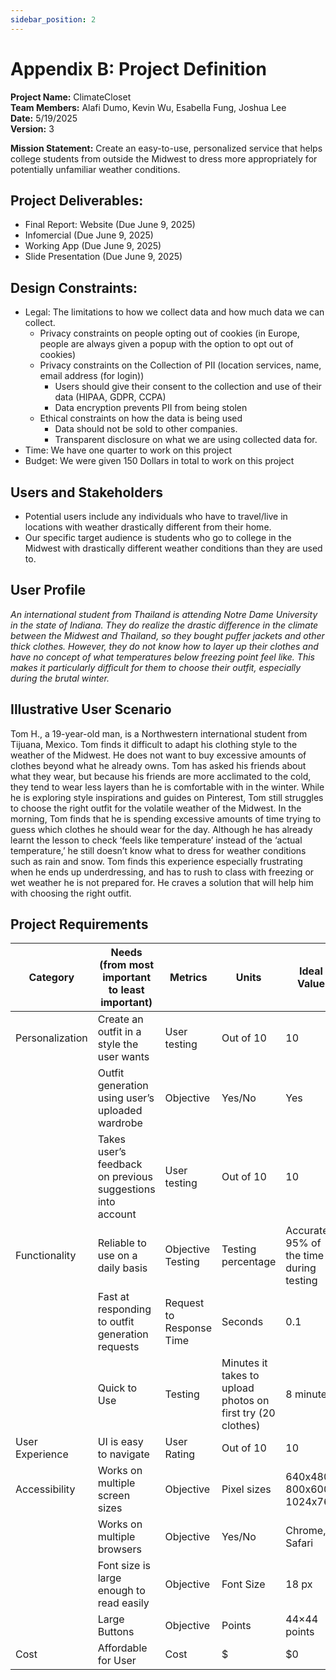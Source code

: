 ```yaml
---
sidebar_position: 2
---
```

# Appendix B: Project Definition
**Project Name:** ClimateCloset <br />
**Team Members:** Alafi Dumo, Kevin Wu, Esabella Fung, Joshua Lee <br />
**Date:** 5/19/2025 <br />
**Version:** 3 <br />

**Mission Statement:**
Create an easy-to-use, personalized service that helps college students from outside the Midwest to dress more appropriately for potentially unfamiliar weather conditions. 

## Project Deliverables:
- Final Report: Website (Due June 9, 2025)
- Infomercial (Due June 9, 2025)
- Working App (Due June 9, 2025)
- Slide Presentation (Due June 9, 2025)

## Design Constraints:
- Legal: The limitations to how we collect data and how much data we can collect.
    - Privacy constraints on people opting out of cookies (in Europe, people are always given a popup with the option to opt out of cookies)
    - Privacy constraints on the Collection of PII (location services, name, email address (for login))
        - Users should give their consent to the collection and use of their data (HIPAA, GDPR, CCPA)
        - Data encryption prevents PII from being stolen
    - Ethical constraints on how the data is being used
        - Data should not be sold to other companies.
        - Transparent disclosure on what we are using collected data for. 
- Time: We have one quarter to work on this project
- Budget: We were given 150 Dollars in total to work on this project

## Users and Stakeholders
- Potential users include any individuals who have to travel/live in locations with weather drastically different from their home.
- Our specific target audience is students who go to college in the Midwest with drastically different weather conditions than they are used to.

## User Profile
*An international student from Thailand is attending Notre Dame University in the state of Indiana. They do realize the drastic difference in the climate between the Midwest and Thailand, so they bought puffer jackets and other thick clothes. However, they do not know how to layer up their clothes and have no concept of what temperatures below freezing point feel like. This makes it particularly difficult for them to choose their outfit, especially during the brutal winter.*

## Illustrative User Scenario
Tom H., a 19-year-old man, is a Northwestern international student from Tijuana, Mexico. Tom finds it difficult to adapt his clothing style to the weather of the Midwest. He does not want to buy excessive amounts of clothes beyond what he already owns. Tom has asked his friends about what they wear, but because his friends are more acclimated to the cold, they tend to wear less layers than he is comfortable with in the winter. While he is exploring style inspirations and guides on Pinterest, Tom still struggles to choose the right outfit for the volatile weather of the Midwest. In the morning, Tom finds that he is spending excessive amounts of time trying to guess which clothes he should wear for the day. Although he has already learnt the lesson to check ‘feels like temperature’ instead of the ‘actual temperature,’ he still doesn’t know what to dress for weather conditions such as rain and snow. Tom finds this experience especially frustrating when he ends up underdressing, and has to rush to class with freezing or wet weather he is not prepared for. He craves a solution that will help him with choosing the right outfit. 

## Project Requirements

| Category         | Needs (from most important to least important)                        | Metrics                | Units                                                     | Ideal Value                | Allowable Value                  |
|------------------|------------------------------------------------------------------------|-------------------------|------------------------------------------------------------|-----------------------------|----------------------------------|
| Personalization  | Create an outfit in a style the user wants                            | User testing            | Out of 10                                                  | 10                          | 6.5                              |
|                  | Outfit generation using user’s uploaded wardrobe                      | Objective               | Yes/No                                                     | Yes                         | Yes                              |
|                  | Takes user’s feedback on previous suggestions into account            | User testing            | Out of 10                                                  | 10                          | 6.5                              |
| Functionality    | Reliable to use on a daily basis                                      | Objective Testing       | Testing percentage                                         | Accurate 95% of the time during testing | Accurate 80% of the time during testing |
|                  | Fast at responding to outfit generation requests                      | Request to Response Time| Seconds                                                    | 0.1                         | 8.25 (Avg Adult attention span) |
|                  | Quick to Use                                                           | Testing                 | Minutes it takes to upload photos on first try (20 clothes)| 8 minutes                  | 10 minutes                       |
| User Experience  | UI is easy to navigate                                                | User Rating             | Out of 10                                                  | 10                          | 6.5                              |
| Accessibility    | Works on multiple screen sizes                                        | Objective               | Pixel sizes                                                | 640x480, 800x600, 1024x768  | 640x480, 800x600, 1024x768      |
|                  | Works on multiple browsers                                            | Objective               | Yes/No                                                     | Chrome, Safari              | Chrome, Safari                  |
|                  | Font size is large enough to read easily                              | Objective               | Font Size                                                  | 18 px                       | 12 px                            |
|                  | Large Buttons                                                         | Objective               | Points                                                     | 44×44 points                | 40×40 points                    |
| Cost             | Affordable for User                                                   | Cost                    | $                                                          | $0                          | $2 per month                    |